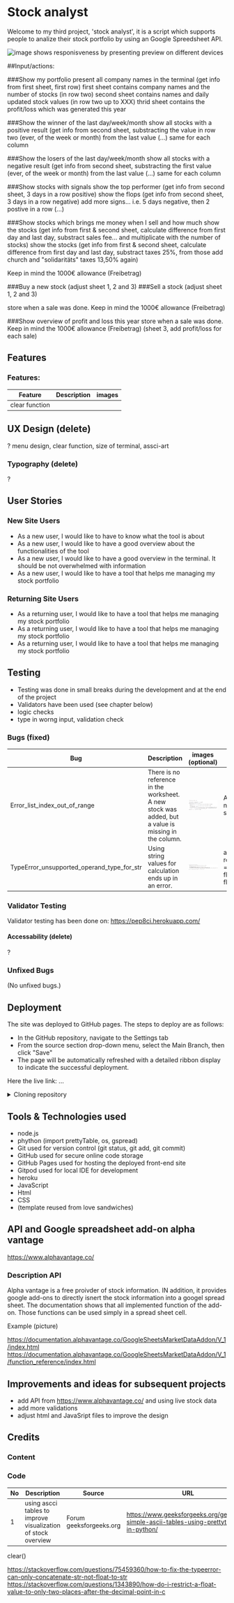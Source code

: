 # Stock analyst

Welcome to my third project, 'stock analyst', it is a script which supports people to analize their stock portfolio by using an Google Spreedsheet API. 

<img src="images_README/AmIresponsive.PNG" alt="image shows responisveness by presenting preview on different devices">

##Input/actions:

###Show my portfolio
present all company names in the terminal (get info from first sheet, first row)
first sheet contains company names and the number of stocks (in row two)
second sheet contains names and daily updated stock values (in row two up to XXX)
thrid sheet contains the profit/loss which was generated this year

###Show the winner of the last day/week/month
show all stocks with a positive result (get info from second sheet, substracting the value in row two (ever, of the week or month) from the last value (...) same for each column

###Show the losers of the last day/week/month
show all stocks with a negative result (get info from second sheet, substracting the first value (ever, of the week or month) from the last value (...) same for each column

###Show stocks with signals
show the top performer (get info from second sheet, 3 days in a row positive)
show the flops (get info from second sheet, 3 days in a row negative)
add more signs... i.e. 5 days negative, then 2 postive in a row (...) 

###Show stocks which brings me money when I sell and how much
show the stocks (get info from first & second sheet, calculate difference from first day and last day, substract sales fee... and multiplicate with the number of stocks)
show the stocks (get info from first & second sheet, calculate difference from first day and last day, substract taxes 25%, from those add church and "solidaritäts" taxes 13,50% again)

Keep in mind the 1000€ allowance (Freibetrag)

###Buy a new stock (adjust sheet 1, 2 and 3)
###Sell a stock (adjust sheet 1, 2 and 3)

store when a sale was done. Keep in mind the 1000€ allowance (Freibetrag)

###Show overview of profit and loss this year
store when a sale was done. Keep in mind the 1000€ allowance (Freibetrag) (sheet 3, add profit/loss for each sale)


## Features



### Features:

| Feature | Description  | images |
| --- |------------- | ------------- |
| clear function |||


## UX Design (delete)
? menu design, clear function, size of terminal, assci-art


### Typography (delete)
?

## User Stories

### New Site Users

- As a new user, I would like to have to know what the tool is about
- As a new user, I would like to have a good overview about the functionalities of the tool
- As a new user, I would like to have a good overview in the terminal. It should be not overwhelmed with information
- As a new user, I would like to have a tool that helps me managing my stock portfolio

### Returning Site Users

- As a returning user, I would like to have a tool that helps me managing my stock portfolio
- As a returning user, I would like to have a tool that helps me managing my stock portfolio
- As a returning user, I would like to have a tool that helps me managing my stock portfolio


## Testing
- Testing was done in small breaks during the development and at the end of the project
- Validators have been used (see chapter below)
- logic checks
- type in worng input, validation check

### Bugs (fixed)

| Bug | Description  | images (optional) | Correction | 
| --- |------------- | ----------------- | -----------|
| Error_list_index_out_of_range | There is no reference in the worksheet. A new stock was added, but a value is missing in the column.  | <img src="README.images/Error_list_index_out_of_range.PNG" alt="image shows Error message"> | Adding a validation when a new stock name is added to stock_portfolio sheet. |
| TypeError_unsupported_operand_type_for_str | Using string values for calculation ends up in an error. | <img src="README.images/TypeError_unsupported_operand_type_for_str.PNG" alt="image shows Error message"> | adding float() to the variabels: rounded_profit_loss_value_percentage = ((float(first_column_value) - float(last_column_value)) / float(first_column_value))* 100 |



### Validator Testing
Validator testing has been done on:
https://pep8ci.herokuapp.com/

#### Accessability (delete)
?

### Unfixed Bugs
(No unfixed bugs.)

## Deployment

The site was deployed to GitHub pages. The steps to deploy are as follows:

- In the GitHub repository, navigate to the Settings tab
- From the source section drop-down menu, select the Main Branch, then click "Save"
- The page will be automatically refreshed with a detailed ribbon display to indicate the successful deployment.


Here the live link:  ...

<details>
    <summary>Cloning repository</summary>

1. Visit the GitHub repository.
2. Find the Code button situated above the file list and give it a click.
3. Choose your preferred cloning method — whether it's HTTPS, SSH, or GitHub and hit the copy button to copy the URL to your clipboard.
4. Launch Git Bash or Terminal.
5. Navigate to the directory where you want the cloned directory to reside.
6. In your IDE Terminal, input the following command to clone the repository:
 git clone https://github.com/Fl0W97/ci_p3_stock-analyst.git
7. Press Enter to create your local clone.

</details>


## Tools & Technologies used

- node.js
- phython (import prettyTable, os, gspread)
- Git used for version control (git status, git add, git commit)
- GitHub used for secure online code storage
- GitHub Pages used for hosting the deployed front-end site
- Gitpod used for local IDE for development
- heroku
- JavaScript
- Html
- CSS
- (template reused from love sandwiches)


## API and Google spreadsheet add-on alpha vantage 
https://www.alphavantage.co/


### Description API
Alpha vantage is a free proivder of stock information. IN addition, it provides google add-ons to directly isnert the stock information into a googel spread sheet.
The documentation shows that all implemented function of the add-on. Those functions can be used simply in a spread sheet cell.

Example (picture)

 https://documentation.alphavantage.co/GoogleSheetsMarketDataAddon/V_1/index.html
https://documentation.alphavantage.co/GoogleSheetsMarketDataAddon/V_1/function_reference/index.html



## Improvements and ideas for subsequent projects

- add API from https://www.alphavantage.co/ and using live stock data
- add more validations
- adjust html and JavaSript files to improve the design


## Credits

### Content


### Code

| No | Description  | Source | URL |
| -- | ------------ | ------ | --- |
| 1 | using ascci tables to improve visualization of stock overview | Forum geeksforgeeks.org | https://www.geeksforgeeks.org/generate-simple-ascii-tables-using-prettytable-in-python/ |

clear()

https://stackoverflow.com/questions/75459360/how-to-fix-the-typeerror-can-only-concatenate-str-not-float-to-str
https://stackoverflow.com/questions/1343890/how-do-i-restrict-a-float-value-to-only-two-places-after-the-decimal-point-in-c

